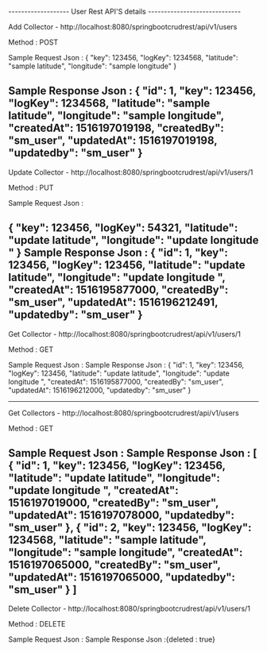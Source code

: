 ------------------- User Rest API'S details -----------------------------

Add Collector - http://localhost:8080/springbootcrudrest/api/v1/users

Method : POST

Sample Request Json : 
{
	"key": 123456,
	"logKey": 1234568,
	"latitude": "sample latitude",
	"longitude": "sample longitude"
}
	
Sample Response Json :
{
    "id": 1,
    "key": 123456,
    "logKey": 1234568,
    "latitude": "sample latitude",
    "longitude": "sample longitude",
    "createdAt": 1516197019198,
    "createdBy": "sm_user",
    "updatedAt": 1516197019198,
    "updatedby": "sm_user"
}
--------------------------------------------------------------------------
Update Collector - http://localhost:8080/springbootcrudrest/api/v1/users/1

Method : PUT

Sample Request Json : 

{
	"key": 123456,
	"logKey": 54321,
	"latitude": "update latitude",
	"longitude": "update longitude "
}
Sample Response Json :
{
    "id": 1,
    "key": 123456,
    "logKey": 123456,
    "latitude": "update latitude",
    "longitude": "update longitude ",
    "createdAt": 1516195877000,
    "createdBy": "sm_user",
    "updatedAt": 1516196212491,
    "updatedby": "sm_user"
}
--------------------------------------------------------------------------
Get Collector - http://localhost:8080/springbootcrudrest/api/v1/users/1

Method : GET

Sample Request Json : 
Sample Response Json :
{
    "id": 1,
    "key": 123456,
    "logKey": 123456,
    "latitude": "update latitude",
    "longitude": "update longitude ",
    "createdAt": 1516195877000,
    "createdBy": "sm_user",
    "updatedAt": 1516196212000,
    "updatedby": "sm_user"
}

--------------------------------------------------------------------------
Get Collectors - http://localhost:8080/springbootcrudrest/api/v1/users

Method : GET

Sample Request Json : 
Sample Response Json :
[
    {
        "id": 1,
        "key": 123456,
        "logKey": 123456,
        "latitude": "update latitude",
        "longitude": "update longitude ",
        "createdAt": 1516197019000,
        "createdBy": "sm_user",
        "updatedAt": 1516197078000,
        "updatedby": "sm_user"
    },
    {
        "id": 2,
        "key": 123456,
        "logKey": 1234568,
        "latitude": "sample latitude",
        "longitude": "sample longitude",
        "createdAt": 1516197065000,
        "createdBy": "sm_user",
        "updatedAt": 1516197065000,
        "updatedby": "sm_user"
    }
]
--------------------------------------------------------------------------
Delete Collector - http://localhost:8080/springbootcrudrest/api/v1/users/1

Method : DELETE

Sample Request Json : 
Sample Response Json :{deleted : true}
